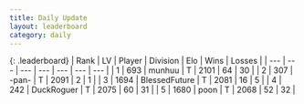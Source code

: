 ```yaml
---
title: Daily Update
layout: leaderboard
category: daily
---
```


{: .leaderboard}
| Rank | LV | Player | Division | Elo | Wins | Losses |
| --- | --- | --- | --- | --- | --- | --- |
| <span data-change="7">1</span> | 693 | <span title="ID: 207149">munhuu</span> | T | <span data-change="53">2101</span> | <span data-change="17">64</span> | <span data-change="4">30</span> |
| <span data-change="-1">2</span> | 307 | <span title="ID: 719486">-pan-</span> | T | <span data-change="0">2091</span> | <span data-change="0">2</span> | <span data-change="0">1</span> |
| <span data-change="6">3</span> | 1694 | <span title="ID: 692745">BlessedFuture</span> | T | <span data-change="35">2081</span> | <span data-change="13">16</span> | <span data-change="5">5</span> |
| <span data-change="0">4</span> | 242 | <span title="ID: 760389">DuckRoguer</span> | T | <span data-change="6">2075</span> | <span data-change="6">60</span> | <span data-change="3">31</span> |
| <span data-change="9">5</span> | 1680 | <span title="ID: 540690">poon</span> | T | <span data-change="40">2068</span> | <span data-change="11">52</span> | <span data-change="4">32</span> |